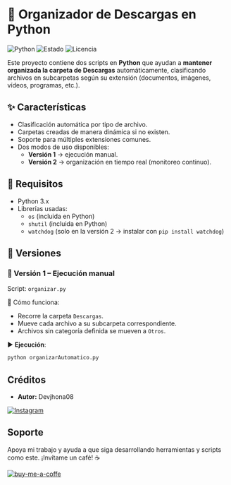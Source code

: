 # 📂 Organizador de Descargas en Python

![Python](https://img.shields.io/badge/Python-3.x-blue?logo=python)
![Estado](https://img.shields.io/badge/Estado-Activo-brightgreen)
![Licencia](https://img.shields.io/badge/Licencia-MIT-green)

Este proyecto contiene dos scripts en **Python** que ayudan a **mantener organizada la carpeta de Descargas** automáticamente, clasificando archivos en subcarpetas según su extensión (documentos, imágenes, vídeos, programas, etc.).

## ✨ Características
- Clasificación automática por tipo de archivo.  
- Carpetas creadas de manera dinámica si no existen.  
- Soporte para múltiples extensiones comunes.  
- Dos modos de uso disponibles:
  - **Versión 1** → ejecución manual.  
  - **Versión 2** → organización en tiempo real (monitoreo continuo).  

## 📌 Requisitos
- Python 3.x  
- Librerías usadas:
  - `os` (incluida en Python)  
  - `shutil` (incluida en Python)  
  - `watchdog` (solo en la versión 2 → instalar con `pip install watchdog`)  

## 🚀 Versiones

### 🔹 Versión 1 – Ejecución manual
Script: `organizar.py`

🔧 Cómo funciona:
- Recorre la carpeta `Descargas`.  
- Mueve cada archivo a su subcarpeta correspondiente.  
- Archivos sin categoría definida se mueven a `Otros`.  

▶️ **Ejecución**:
```bash
python organizarAutomatico.py
```

## Créditos

- **Autor:** Devjhona08

[![Instagram](https://img.shields.io/badge/Instagram-E4405F?style=for-the-badge&logo=instagram&logoColor=white)](https://www.instagram.com/devjhonatan08/)

## Soporte

Apoya mi trabajo y ayuda a que siga desarrollando herramientas y scripts como este. ¡Invítame un café! ☕

<a href="https://www.buymeacoffee.com/devjhonatan08" rel="nofollow"><img width="250" align="left">
![buy-me-a-coffe](https://github.com/user-attachments/assets/8c8f9e81-334e-469e-b25e-29888cfc9fcc)
</a>